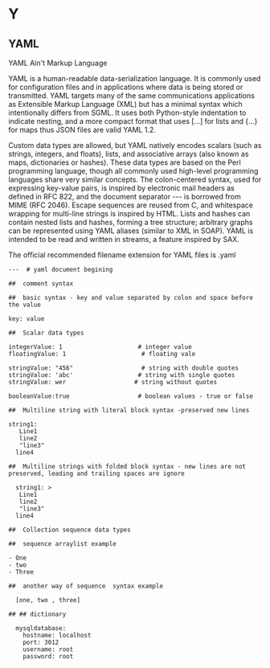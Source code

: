 # Y

##  YAML

YAML Ain't Markup Language

YAML is a human-readable data-serialization language. It is commonly
used for configuration files and in applications where data is being
stored or transmitted. YAML targets many of the same communications
applications as Extensible Markup Language (XML) but has a minimal
syntax which intentionally differs from SGML. It uses both Python-style
indentation to indicate nesting, and a more compact format that uses
\[...\] for lists and {...} for maps thus JSON files are valid YAML 1.2.

Custom data types are allowed, but YAML natively encodes scalars (such
as strings, integers, and floats), lists, and associative arrays (also
known as maps, dictionaries or hashes). These data types are based on
the Perl programming language, though all commonly used high-level
programming languages share very similar concepts. The colon-centered
syntax, used for expressing key-value pairs, is inspired by electronic
mail headers as defined in RFC 822, and the document separator --- is
borrowed from MIME (RFC 2046). Escape sequences are reused from C, and
whitespace wrapping for multi-line strings is inspired by HTML. Lists
and hashes can contain nested lists and hashes, forming a tree
structure; arbitrary graphs can be represented using YAML aliases
(similar to XML in SOAP). YAML is intended to be read and written in
streams, a feature inspired by SAX.

The official recommended filename extension for YAML files is .yaml

``` {.yaml}
---  # yaml document begining

##  comment syntax

##  basic syntax - key and value separated by colon and space before the value

key: value

##  Scalar data types

integerValue: 1                     # integer value
floatingValue: 1                     # floating vale

stringValue: "456"                   # string with double quotes
stringValue: 'abc'                  # string with single quotes
stringValue: wer                   # string without quotes

booleanValue:true                   # boolean values - true or false

##  Multiline string with literal block syntax -preserved new lines

string1:
   Line1
   line2
   "line3"
  line4

##  Multiline strings with folded block syntax - new lines are not preserved, leading and trailing spaces are ignore

  string1: >
   Line1
   line2
   "line3"
  line4

##  Collection sequence data types

##  sequence arraylist example

- One
- two
- Three

##  another way of sequence  syntax example

  [one, two , three]

## ## dictionary

  mysqldatabase:
    hostname: localhost
    port: 3012
    username: root
    password: root
```
